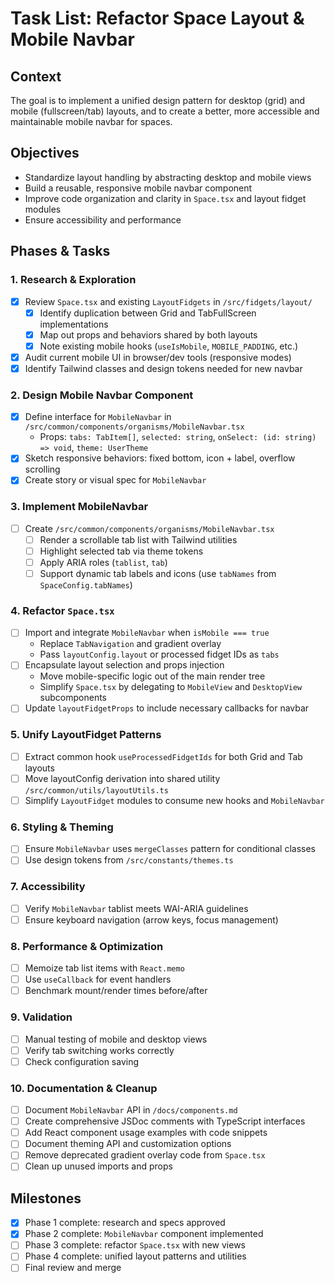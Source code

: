 
# Task List: Refactor Space Layout & Mobile Navbar

## Context
The goal is to implement a unified design pattern for desktop (grid) and mobile (fullscreen/tab) layouts, and to create a better, more accessible and maintainable mobile navbar for spaces.

## Objectives
- Standardize layout handling by abstracting desktop and mobile views
- Build a reusable, responsive mobile navbar component
- Improve code organization and clarity in `Space.tsx` and layout fidget modules
- Ensure accessibility and performance

## Phases & Tasks

### 1. Research & Exploration
- [x] Review `Space.tsx` and existing `LayoutFidgets` in `/src/fidgets/layout/`
  - [x] Identify duplication between Grid and TabFullScreen implementations
  - [x] Map out props and behaviors shared by both layouts
  - [x] Note existing mobile hooks (`useIsMobile`, `MOBILE_PADDING`, etc.)
- [x] Audit current mobile UI in browser/dev tools (responsive modes)
- [x] Identify Tailwind classes and design tokens needed for new navbar

### 2. Design Mobile Navbar Component
- [x] Define interface for `MobileNavbar` in `/src/common/components/organisms/MobileNavbar.tsx`
  - Props: `tabs: TabItem[]`, `selected: string`, `onSelect: (id: string) => void`, `theme: UserTheme`
- [x] Sketch responsive behaviors: fixed bottom, icon + label, overflow scrolling
- [x] Create story or visual spec for `MobileNavbar`

### 3. Implement MobileNavbar
- [ ] Create `/src/common/components/organisms/MobileNavbar.tsx`
  - [ ] Render a scrollable tab list with Tailwind utilities
  - [ ] Highlight selected tab via theme tokens
  - [ ] Apply ARIA roles (`tablist`, `tab`)
  - [ ] Support dynamic tab labels and icons (use `tabNames` from `SpaceConfig.tabNames`)

### 4. Refactor `Space.tsx`
- [ ] Import and integrate `MobileNavbar` when `isMobile === true`
  - Replace `TabNavigation` and gradient overlay
  - Pass `layoutConfig.layout` or processed fidget IDs as `tabs`
- [ ] Encapsulate layout selection and props injection
  - Move mobile-specific logic out of the main render tree
  - Simplify `Space.tsx` by delegating to `MobileView` and `DesktopView` subcomponents
- [ ] Update `layoutFidgetProps` to include necessary callbacks for navbar

### 5. Unify LayoutFidget Patterns
- [ ] Extract common hook `useProcessedFidgetIds` for both Grid and Tab layouts
- [ ] Move layoutConfig derivation into shared utility `/src/common/utils/layoutUtils.ts`
- [ ] Simplify `LayoutFidget` modules to consume new hooks and `MobileNavbar`

### 6. Styling & Theming
- [ ] Ensure `MobileNavbar` uses `mergeClasses` pattern for conditional classes
- [ ] Use design tokens from `/src/constants/themes.ts`

### 7. Accessibility
- [ ] Verify `MobileNavbar` tablist meets WAI-ARIA guidelines
- [ ] Ensure keyboard navigation (arrow keys, focus management)

### 8. Performance & Optimization
- [ ] Memoize tab list items with `React.memo`
- [ ] Use `useCallback` for event handlers
- [ ] Benchmark mount/render times before/after

### 9. Validation
- [ ] Manual testing of mobile and desktop views
- [ ] Verify tab switching works correctly
- [ ] Check configuration saving

### 10. Documentation & Cleanup
- [ ] Document `MobileNavbar` API in `/docs/components.md`
- [ ] Create comprehensive JSDoc comments with TypeScript interfaces
- [ ] Add React component usage examples with code snippets
- [ ] Document theming API and customization options
- [ ] Remove deprecated gradient overlay code from `Space.tsx`
- [ ] Clean up unused imports and props

## Milestones
- [x] Phase 1 complete: research and specs approved
- [x] Phase 2 complete: `MobileNavbar` component implemented
- [ ] Phase 3 complete: refactor `Space.tsx` with new views
- [ ] Phase 4 complete: unified layout patterns and utilities
- [ ] Final review and merge
